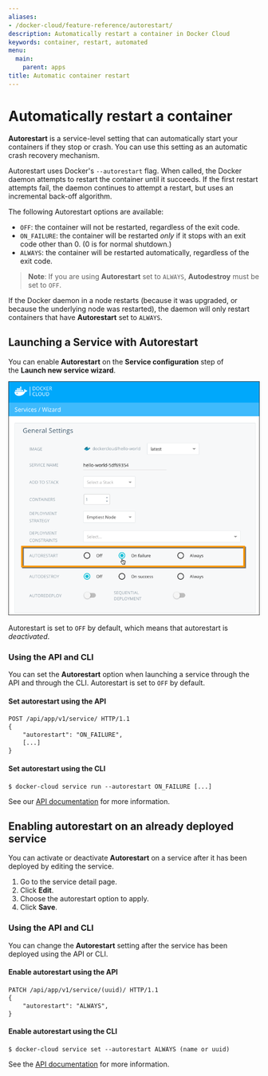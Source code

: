 ```yaml
---
aliases:
- /docker-cloud/feature-reference/autorestart/
description: Automatically restart a container in Docker Cloud
keywords: container, restart, automated
menu:
  main:
    parent: apps
title: Automatic container restart
---
```


# Automatically restart a container

**Autorestart** is a service-level setting that can automatically start your
containers if they stop or crash. You can use this setting as an automatic crash
recovery mechanism.

Autorestart uses Docker's `--autorestart` flag. When called, the Docker daemon
attempts to restart the container until it succeeds. If the first restart
attempts fail, the daemon continues to attempt a restart, but uses an
incremental back-off algorithm.

The following Autorestart options are available:

- `OFF`: the container will not be restarted, regardless of the exit code.
- `ON_FAILURE`: the container will be restarted *only* if it stops with an exit code other than 0. (0 is for normal shutdown.)
- `ALWAYS`: the container will be restarted automatically, regardless of the exit code.

> **Note**: If you are using **Autorestart** set to `ALWAYS`, **Autodestroy** must be set to `OFF`.

If the Docker daemon in a node restarts (because it was upgraded, or because the
underlying node was restarted), the daemon will only restart containers that
have **Autorestart** set to `ALWAYS`.

## Launching a Service with Autorestart

You can enable **Autorestart** on the **Service configuration** step of the **Launch new service wizard**.

![](images/autorestart.png)

Autorestart is set to `OFF` by default, which means that autorestart is *deactivated*.

### Using the API and CLI

You can set the **Autorestart** option when launching a service through the
API and through the CLI.  Autorestart is set to `OFF` by default. 

#### Set autorestart using the API

```
POST /api/app/v1/service/ HTTP/1.1
{
	"autorestart": "ON_FAILURE",
	[...]
}
```

#### Set autorestart using the CLI

```
$ docker-cloud service run --autorestart ON_FAILURE [...]
```

See our [API documentation](/apidocs/docker-cloud.md) for more information.

## Enabling autorestart on an already deployed service

You can  activate or deactivate **Autorestart** on a service after it has been deployed by editing the service.

1. Go to the service detail page.
2. Click **Edit**.
3. Choose the autorestart option to apply.
4. Click **Save**.

### Using the API and CLI

You can change the **Autorestart** setting after the service has been deployed using the API or CLI.

#### Enable autorestart using the API
```
PATCH /api/app/v1/service/(uuid)/ HTTP/1.1
{
	"autorestart": "ALWAYS",
}
```

#### Enable autorestart using the CLI

```
$ docker-cloud service set --autorestart ALWAYS (name or uuid)
```

See the [API documentation](/apidocs/docker-cloud.md) for more information.